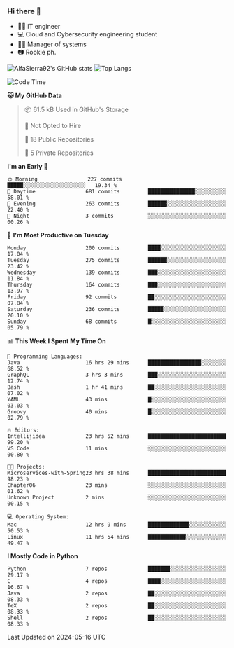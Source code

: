 ### Hi there 👋
- 👨‍💻 IT engineer
- 💻 Cloud and Cybersecurity engineering student
- 👨‍💼 Manager of systems
- 📷 Rookie ph.


![AlfaSierra92's GitHub stats](https://github-readme-stats.vercel.app/api?username=AlfaSierra92&theme=nord)
![Top Langs](https://github-readme-stats.vercel.app/api/top-langs/?username=AlfaSierra92&theme=nord&layout=compact)

<!--START_SECTION:waka-->
![Code Time](http://img.shields.io/badge/Code%20Time-109%20hrs%201%20min-blue)

**🐱 My GitHub Data** 

> 📦 61.5 kB Used in GitHub's Storage 
 > 
> 🚫 Not Opted to Hire
 > 
> 📜 18 Public Repositories 
 > 
> 🔑 5 Private Repositories 
 > 
**I'm an Early 🐤** 

```text
🌞 Morning                227 commits         █████░░░░░░░░░░░░░░░░░░░░   19.34 % 
🌆 Daytime                681 commits         ███████████████░░░░░░░░░░   58.01 % 
🌃 Evening                263 commits         ██████░░░░░░░░░░░░░░░░░░░   22.40 % 
🌙 Night                  3 commits           ░░░░░░░░░░░░░░░░░░░░░░░░░   00.26 % 
```
📅 **I'm Most Productive on Tuesday** 

```text
Monday                   200 commits         ████░░░░░░░░░░░░░░░░░░░░░   17.04 % 
Tuesday                  275 commits         ██████░░░░░░░░░░░░░░░░░░░   23.42 % 
Wednesday                139 commits         ███░░░░░░░░░░░░░░░░░░░░░░   11.84 % 
Thursday                 164 commits         ███░░░░░░░░░░░░░░░░░░░░░░   13.97 % 
Friday                   92 commits          ██░░░░░░░░░░░░░░░░░░░░░░░   07.84 % 
Saturday                 236 commits         █████░░░░░░░░░░░░░░░░░░░░   20.10 % 
Sunday                   68 commits          █░░░░░░░░░░░░░░░░░░░░░░░░   05.79 % 
```


📊 **This Week I Spent My Time On** 

```text
💬 Programming Languages: 
Java                     16 hrs 29 mins      █████████████████░░░░░░░░   68.52 % 
GraphQL                  3 hrs 3 mins        ███░░░░░░░░░░░░░░░░░░░░░░   12.74 % 
Bash                     1 hr 41 mins        ██░░░░░░░░░░░░░░░░░░░░░░░   07.02 % 
YAML                     43 mins             █░░░░░░░░░░░░░░░░░░░░░░░░   03.03 % 
Groovy                   40 mins             █░░░░░░░░░░░░░░░░░░░░░░░░   02.79 % 

🔥 Editors: 
Intellijidea             23 hrs 52 mins      █████████████████████████   99.20 % 
VS Code                  11 mins             ░░░░░░░░░░░░░░░░░░░░░░░░░   00.80 % 

🐱‍💻 Projects: 
Microservices-with-Spring23 hrs 38 mins      █████████████████████████   98.23 % 
Chapter06                23 mins             ░░░░░░░░░░░░░░░░░░░░░░░░░   01.62 % 
Unknown Project          2 mins              ░░░░░░░░░░░░░░░░░░░░░░░░░   00.15 % 

💻 Operating System: 
Mac                      12 hrs 9 mins       █████████████░░░░░░░░░░░░   50.53 % 
Linux                    11 hrs 54 mins      ████████████░░░░░░░░░░░░░   49.47 % 
```

**I Mostly Code in Python** 

```text
Python                   7 repos             ███████░░░░░░░░░░░░░░░░░░   29.17 % 
C                        4 repos             ████░░░░░░░░░░░░░░░░░░░░░   16.67 % 
Java                     2 repos             ██░░░░░░░░░░░░░░░░░░░░░░░   08.33 % 
TeX                      2 repos             ██░░░░░░░░░░░░░░░░░░░░░░░   08.33 % 
Shell                    2 repos             ██░░░░░░░░░░░░░░░░░░░░░░░   08.33 % 
```




 Last Updated on 2024-05-16 UTC
<!--END_SECTION:waka-->

<!--
**AlfaSierra92/AlfaSierra92** is a ✨ _special_ ✨ repository because its `README.md` (this file) appears on your GitHub profile.

Here are some ideas to get you started:

- 🔭 I’m currently working on ...
- 🌱 I’m currently learning ...
- 👯 I’m looking to collaborate on ...
- 🤔 I’m looking for help with ...
- 💬 Ask me about ...
- 📫 How to reach me: ...
- 😄 Pronouns: ...
- ⚡ Fun fact: ...
-->
